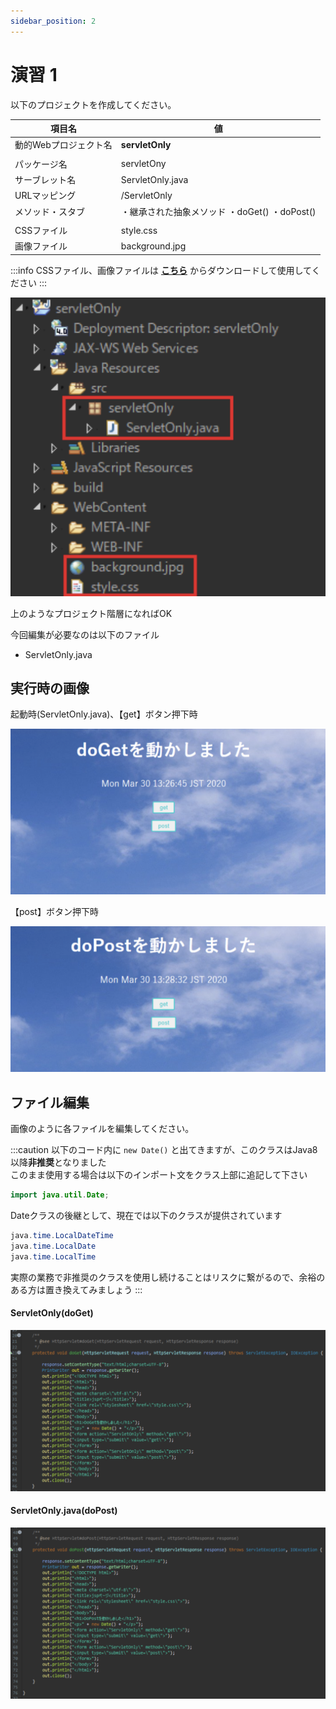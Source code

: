 ```yaml
---
sidebar_position: 2
---
```


# 演習 1

以下のプロジェクトを作成してください。

| 項目名 | 値 |
| --- | --- |
| 動的Webプロジェクト名 | **servletOnly** |
|||
| パッケージ名 | servletOny |
| サーブレット名 | ServletOnly.java |
| URLマッピング | /ServletOnly |
| メソッド・スタブ | ・継承された抽象メソッド ・doGet() ・doPost() |
|||
| CSSファイル | style.css |
| 画像ファイル | background.jpg |

:::info
CSSファイル、画像ファイルは **[こちら](./files/servletOnly.zip)** からダウンロードして使用してください
:::

![web](./Image/Image01.png)

上のようなプロジェクト階層になればOK

今回編集が必要なのは以下のファイル

- ServletOnly.java

## 実行時の画像

起動時(ServletOnly.java)、【get】ボタン押下時

![web](./Image/Image02.png)

【post】ボタン押下時

![web](./Image/Image03.png)

## ファイル編集

画像のように各ファイルを編集してください。

:::caution
以下のコード内に `new Date()` と出てきますが、このクラスはJava8以降**非推奨**となりました  
このまま使用する場合は以下のインポート文をクラス上部に追記して下さい
```java
import java.util.Date;
```

Dateクラスの後継として、現在では以下のクラスが提供されています  
```java
java.time.LocalDateTime
java.time.LocalDate
java.time.LocalTime
```
実際の業務で非推奨のクラスを使用し続けることはリスクに繋がるので、余裕のある方は置き換えてみましょう
:::

#### ServletOnly(doGet)

![web](./Image/Image04.png)

#### ServletOnly.java(doPost)

![web](./Image/Image05.png)
